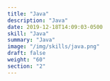 ```yaml
---
title: "Java"
description: "Java"
date: 2019-12-18T14:09:03-0500
skill: "Java"
summary: "Java"
image: "/img/skills/java.png"
draft: false
weight: "60"
section: "2"
---
```

